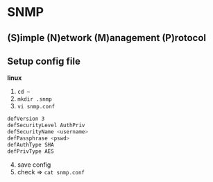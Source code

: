 # SNMP 
## (**S**)imple (**N**)etwork (**M**)anagement (**P**)rotocol

## Setup config file

**linux**

1. ```cd ~```
2. ```mkdir .snmp```
3. ```vi snmp.conf``` 

```sh
defVersion 3
defSecurityLevel AuthPriv
defSecurityName <username>
defPassphrase <pswd>
defAuthType SHA
defPrivType AES
```
4. save config 
5. check => ```cat snmp.conf```